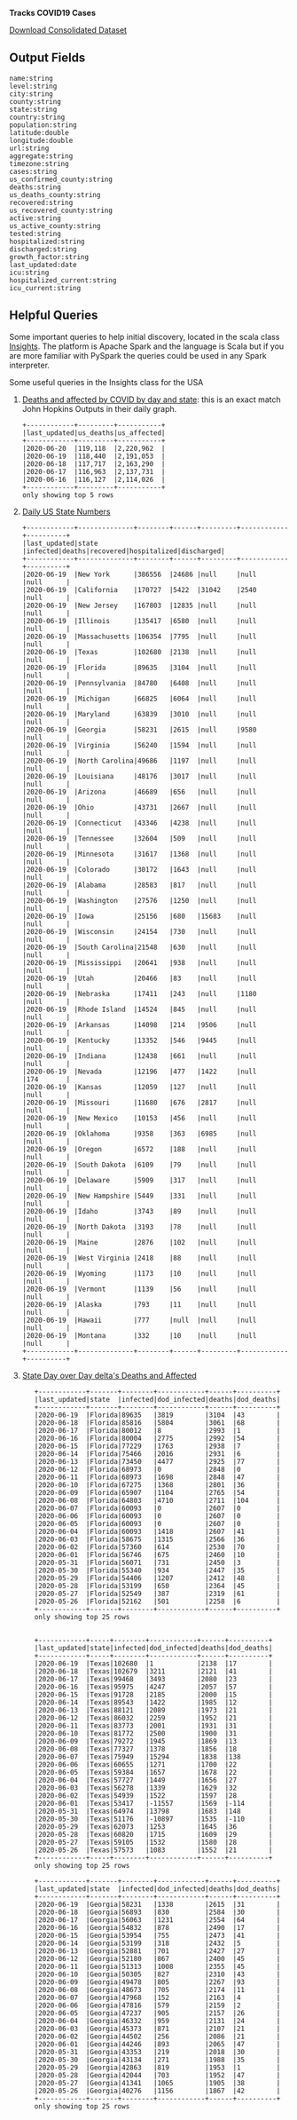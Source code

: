 **Tracks COVID19 Cases**

[Download Consolidated Dataset](https://poly-testing.s3-us-west-2.amazonaws.com/covid/combined/covid19_combined.gz)

Output Fields
-
    name:string
    level:string
    city:string
    county:string
    state:string
    country:string
    population:string
    latitude:double
    longitude:double
    url:string
    aggregate:string
    timezone:string
    cases:string
    us_confirmed_county:string
    deaths:string
    us_deaths_county:string
    recovered:string
    us_recovered_county:string
    active:string
    us_active_county:string
    tested:string
    hospitalized:string
    discharged:string
    growth_factor:string
    last_updated:date
    icu:string
    hospitalized_current:string
    icu_current:string


Helpful Queries
-

Some important queries to help initial discovery, located in the scala class [Insights](https://github.com/polyglotDataNerd/poly-spark-covid/blob/master/src/main/scala/com/poly/covid/sql/Insights.scala). The platform is Apache Spark and the language is Scala but if you are more familiar with PySpark the queries could be used in any Spark interpreter.  

Some useful queries in the Insights class for the USA

 1. [Deaths and affected by COVID by day and state](https://github.com/polyglotDataNerd/poly-spark-covid/blob/master/src/main/scala/com/poly/covid/sql/Insights.scala#L45): this is an exact match John Hopkins Outputs in their daily graph. 
    
        +------------+---------+-----------+
        |last_updated|us_deaths|us_affected|
        +------------+---------+-----------+
        |2020-06-20  |119,118  |2,220,962  |
        |2020-06-19  |118,440  |2,191,053  |
        |2020-06-18  |117,717  |2,163,290  |
        |2020-06-17  |116,963  |2,137,731  |
        |2020-06-16  |116,127  |2,114,026  |
        +------------+---------+-----------+
        only showing top 5 rows

 2. [Daily US State Numbers](https://github.com/polyglotDataNerd/poly-spark-covid/blob/master/src/main/scala/com/poly/covid/sql/Insights.scala#L57)
 
        +------------+--------------+--------+------+---------+------------+----------+
        |last_updated|state         |infected|deaths|recovered|hospitalized|discharged|
        +------------+--------------+--------+------+---------+------------+----------+
        |2020-06-19  |New York      |386556  |24686 |null     |null        |null      |
        |2020-06-19  |California    |170727  |5422  |31042    |2540        |null      |
        |2020-06-19  |New Jersey    |167803  |12835 |null     |null        |null      |
        |2020-06-19  |Illinois      |135417  |6580  |null     |null        |null      |
        |2020-06-19  |Massachusetts |106354  |7795  |null     |null        |null      |
        |2020-06-19  |Texas         |102680  |2138  |null     |null        |null      |
        |2020-06-19  |Florida       |89635   |3104  |null     |null        |null      |
        |2020-06-19  |Pennsylvania  |84780   |6408  |null     |null        |null      |
        |2020-06-19  |Michigan      |66825   |6064  |null     |null        |null      |
        |2020-06-19  |Maryland      |63839   |3010  |null     |null        |null      |
        |2020-06-19  |Georgia       |58231   |2615  |null     |9580        |null      |
        |2020-06-19  |Virginia      |56240   |1594  |null     |null        |null      |
        |2020-06-19  |North Carolina|49686   |1197  |null     |null        |null      |
        |2020-06-19  |Louisiana     |48176   |3017  |null     |null        |null      |
        |2020-06-19  |Arizona       |46689   |656   |null     |null        |null      |
        |2020-06-19  |Ohio          |43731   |2667  |null     |null        |null      |
        |2020-06-19  |Connecticut   |43346   |4238  |null     |null        |null      |
        |2020-06-19  |Tennessee     |32604   |509   |null     |null        |null      |
        |2020-06-19  |Minnesota     |31617   |1368  |null     |null        |null      |
        |2020-06-19  |Colorado      |30172   |1643  |null     |null        |null      |
        |2020-06-19  |Alabama       |28583   |817   |null     |null        |null      |
        |2020-06-19  |Washington    |27576   |1250  |null     |null        |null      |
        |2020-06-19  |Iowa          |25156   |680   |15683    |null        |null      |
        |2020-06-19  |Wisconsin     |24154   |730   |null     |null        |null      |
        |2020-06-19  |South Carolina|21548   |630   |null     |null        |null      |
        |2020-06-19  |Mississippi   |20641   |938   |null     |null        |null      |
        |2020-06-19  |Utah          |20466   |83    |null     |null        |null      |
        |2020-06-19  |Nebraska      |17411   |243   |null     |1180        |null      |
        |2020-06-19  |Rhode Island  |14524   |845   |null     |null        |null      |
        |2020-06-19  |Arkansas      |14098   |214   |9506     |null        |null      |
        |2020-06-19  |Kentucky      |13352   |546   |9445     |null        |null      |
        |2020-06-19  |Indiana       |12438   |661   |null     |null        |null      |
        |2020-06-19  |Nevada        |12196   |477   |1422     |null        |174       |
        |2020-06-19  |Kansas        |12059   |127   |null     |null        |null      |
        |2020-06-19  |Missouri      |11680   |676   |2817     |null        |null      |
        |2020-06-19  |New Mexico    |10153   |456   |null     |null        |null      |
        |2020-06-19  |Oklahoma      |9358    |363   |6985     |null        |null      |
        |2020-06-19  |Oregon        |6572    |188   |null     |null        |null      |
        |2020-06-19  |South Dakota  |6109    |79    |null     |null        |null      |
        |2020-06-19  |Delaware      |5909    |317   |null     |null        |null      |
        |2020-06-19  |New Hampshire |5449    |331   |null     |null        |null      |
        |2020-06-19  |Idaho         |3743    |89    |null     |null        |null      |
        |2020-06-19  |North Dakota  |3193    |78    |null     |null        |null      |
        |2020-06-19  |Maine         |2876    |102   |null     |null        |null      |
        |2020-06-19  |West Virginia |2418    |88    |null     |null        |null      |
        |2020-06-19  |Wyoming       |1173    |10    |null     |null        |null      |
        |2020-06-19  |Vermont       |1139    |56    |null     |null        |null      |
        |2020-06-19  |Alaska        |793     |11    |null     |null        |null      |
        |2020-06-19  |Hawaii        |777     |null  |null     |null        |null      |
        |2020-06-19  |Montana       |332     |10    |null     |null        |null      |
        +------------+--------------+--------+------+---------+------------+----------+

  3. [State Day over Day delta's Deaths and Affected](https://github.com/polyglotDataNerd/poly-spark-covid/blob/master/src/main/scala/com/poly/covid/sql/Insights.scala#L92)

            +------------+-------+--------+------------+------+----------+
            |last_updated|state  |infected|dod_infected|deaths|dod_deaths|
            +------------+-------+--------+------------+------+----------+
            |2020-06-19  |Florida|89635   |3819        |3104  |43        |
            |2020-06-18  |Florida|85816   |5804        |3061  |68        |
            |2020-06-17  |Florida|80012   |8           |2993  |1         |
            |2020-06-16  |Florida|80004   |2775        |2992  |54        |
            |2020-06-15  |Florida|77229   |1763        |2938  |7         |
            |2020-06-14  |Florida|75466   |2016        |2931  |6         |
            |2020-06-13  |Florida|73450   |4477        |2925  |77        |
            |2020-06-12  |Florida|68973   |0           |2848  |0         |
            |2020-06-11  |Florida|68973   |1698        |2848  |47        |
            |2020-06-10  |Florida|67275   |1368        |2801  |36        |
            |2020-06-09  |Florida|65907   |1104        |2765  |54        |
            |2020-06-08  |Florida|64803   |4710        |2711  |104       |
            |2020-06-07  |Florida|60093   |0           |2607  |0         |
            |2020-06-06  |Florida|60093   |0           |2607  |0         |
            |2020-06-05  |Florida|60093   |0           |2607  |0         |
            |2020-06-04  |Florida|60093   |1418        |2607  |41        |
            |2020-06-03  |Florida|58675   |1315        |2566  |36        |
            |2020-06-02  |Florida|57360   |614         |2530  |70        |
            |2020-06-01  |Florida|56746   |675         |2460  |10        |
            |2020-05-31  |Florida|56071   |731         |2450  |3         |
            |2020-05-30  |Florida|55340   |934         |2447  |35        |
            |2020-05-29  |Florida|54406   |1207        |2412  |48        |
            |2020-05-28  |Florida|53199   |650         |2364  |45        |
            |2020-05-27  |Florida|52549   |387         |2319  |61        |
            |2020-05-26  |Florida|52162   |501         |2258  |6         |
            +------------+-------+--------+------------+------+----------+
            only showing top 25 rows
            
                
            +------------+-----+--------+------------+------+----------+
            |last_updated|state|infected|dod_infected|deaths|dod_deaths|
            +------------+-----+--------+------------+------+----------+
            |2020-06-19  |Texas|102680  |1           |2138  |17        |
            |2020-06-18  |Texas|102679  |3211        |2121  |41        |
            |2020-06-17  |Texas|99468   |3493        |2080  |23        |
            |2020-06-16  |Texas|95975   |4247        |2057  |57        |
            |2020-06-15  |Texas|91728   |2185        |2000  |15        |
            |2020-06-14  |Texas|89543   |1422        |1985  |12        |
            |2020-06-13  |Texas|88121   |2089        |1973  |21        |
            |2020-06-12  |Texas|86032   |2259        |1952  |21        |
            |2020-06-11  |Texas|83773   |2001        |1931  |31        |
            |2020-06-10  |Texas|81772   |2500        |1900  |31        |
            |2020-06-09  |Texas|79272   |1945        |1869  |13        |
            |2020-06-08  |Texas|77327   |1378        |1856  |18        |
            |2020-06-07  |Texas|75949   |15294       |1838  |138       |
            |2020-06-06  |Texas|60655   |1271        |1700  |22        |
            |2020-06-05  |Texas|59384   |1657        |1678  |22        |
            |2020-06-04  |Texas|57727   |1449        |1656  |27        |
            |2020-06-03  |Texas|56278   |1339        |1629  |32        |
            |2020-06-02  |Texas|54939   |1522        |1597  |28        |
            |2020-06-01  |Texas|53417   |-11557      |1569  |-114      |
            |2020-05-31  |Texas|64974   |13798       |1683  |148       |
            |2020-05-30  |Texas|51176   |-10897      |1535  |-110      |
            |2020-05-29  |Texas|62073   |1253        |1645  |36        |
            |2020-05-28  |Texas|60820   |1715        |1609  |29        |
            |2020-05-27  |Texas|59105   |1532        |1580  |28        |
            |2020-05-26  |Texas|57573   |1083        |1552  |21        |
            +------------+-----+--------+------------+------+----------+
            only showing top 25 rows
                
            +------------+-------+--------+------------+------+----------+
            |last_updated|state  |infected|dod_infected|deaths|dod_deaths|
            +------------+-------+--------+------------+------+----------+
            |2020-06-19  |Georgia|58231   |1338        |2615  |31        |
            |2020-06-18  |Georgia|56893   |830         |2584  |30        |
            |2020-06-17  |Georgia|56063   |1231        |2554  |64        |
            |2020-06-16  |Georgia|54832   |878         |2490  |17        |
            |2020-06-15  |Georgia|53954   |755         |2473  |41        |
            |2020-06-14  |Georgia|53199   |318         |2432  |5         |
            |2020-06-13  |Georgia|52881   |701         |2427  |27        |
            |2020-06-12  |Georgia|52180   |867         |2400  |45        |
            |2020-06-11  |Georgia|51313   |1008        |2355  |45        |
            |2020-06-10  |Georgia|50305   |827         |2310  |43        |
            |2020-06-09  |Georgia|49478   |805         |2267  |93        |
            |2020-06-08  |Georgia|48673   |705         |2174  |11        |
            |2020-06-07  |Georgia|47968   |152         |2163  |4         |
            |2020-06-06  |Georgia|47816   |579         |2159  |2         |
            |2020-06-05  |Georgia|47237   |905         |2157  |26        |
            |2020-06-04  |Georgia|46332   |959         |2131  |24        |
            |2020-06-03  |Georgia|45373   |871         |2107  |21        |
            |2020-06-02  |Georgia|44502   |256         |2086  |21        |
            |2020-06-01  |Georgia|44246   |893         |2065  |47        |
            |2020-05-31  |Georgia|43353   |219         |2018  |30        |
            |2020-05-30  |Georgia|43134   |271         |1988  |35        |
            |2020-05-29  |Georgia|42863   |819         |1953  |1         |
            |2020-05-28  |Georgia|42044   |703         |1952  |47        |
            |2020-05-27  |Georgia|41341   |1065        |1905  |38        |
            |2020-05-26  |Georgia|40276   |1156        |1867  |42        |
            +------------+-------+--------+------------+------+----------+
            only showing top 25 rows